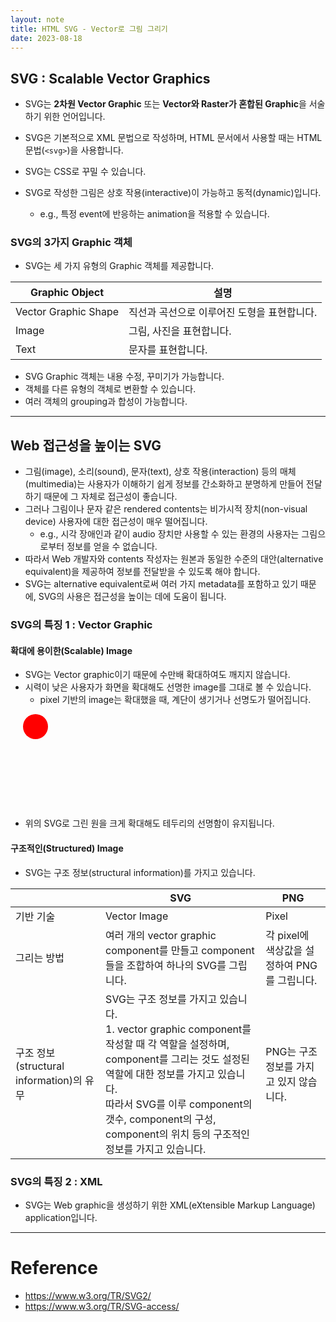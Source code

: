 ```yaml
---
layout: note
title: HTML SVG - Vector로 그림 그리기
date: 2023-08-18
---
```





## SVG : Scalable Vector Graphics

- SVG는 **2차원 Vector Graphic** 또는 **Vector와 Raster가 혼합된 Graphic**을 서술하기 위한 언어입니다.
- SVG은 기본적으로 XML 문법으로 작성하며, HTML 문서에서 사용할 때는 HTML 문법(`<svg>`)을 사용합니다.

- SVG는 CSS로 꾸밀 수 있습니다.
- SVG로 작성한 그림은 상호 작용(interactive)이 가능하고 동적(dynamic)입니다.
    - e.g., 특정 event에 반응하는 animation을 적용할 수 있습니다.


### SVG의 3가지 Graphic 객체

- SVG는 세 가지 유형의 Graphic 객체를 제공합니다.

| Graphic Object | 설명 |
| - | - |
| Vector Graphic Shape | 직선과 곡선으로 이루어진 도형을 표현합니다. |
| Image | 그림, 사진을 표현합니다. |
| Text | 문자를 표현합니다. |

- SVG Graphic 객체는 내용 수정, 꾸미기가 가능합니다.
- 객체를 다른 유형의 객체로 변환할 수 있습니다.
- 여러 객체의 grouping과 합성이 가능합니다.




---




## Web 접근성을 높이는 SVG

- 그림(image), 소리(sound), 문자(text), 상호 작용(interaction) 등의 매체(multimedia)는 사용자가 이해하기 쉽게 정보를 간소화하고 분명하게 만들어 전달하기 때문에 그 자체로 접근성이 좋습니다.
- 그러나 그림이나 문자 같은 rendered contents는 비가시적 장치(non-visual device) 사용자에 대한 접근성이 매우 떨어집니다.
    - e.g., 시각 장애인과 같이 audio 장치만 사용할 수 있는 환경의 사용자는 그림으로부터 정보를 얻을 수 없습니다.
- 따라서 Web 개발자와 contents 작성자는 원본과 동일한 수준의 대안(alternative equivalent)을 제공하여 정보를 전달받을 수 있도록 해야 합니다.
- SVG는 alternative equivalent로써 여러 가지 metadata를 포함하고 있기 때문에, SVG의 사용은 접근성을 높이는 데에 도움이 됩니다.


### SVG의 특징 1 : Vector Graphic

#### 확대에 용이한(Scalable) Image

- SVG는 Vector graphic이기 때문에 수만배 확대하여도 깨지지 않습니다.
- 시력이 낮은 사용자가 화면을 확대해도 선명한 image를 그대로 볼 수 있습니다.
    - pixel 기반의 image는 확대했을 때, 계단이 생기거나 선명도가 떨어집니다.

<svg><circle cx="40" cy="20" r="20" fill="red"></circle></svg>

- 위의 SVG로 그린 원을 크게 확대해도 테두리의 선명함이 유지됩니다.


#### 구조적인(Structured) Image

- SVG는 구조 정보(structural information)를 가지고 있습니다.

|  | SVG | PNG |
| - | - | - |
| 기반 기술 | Vector Image | Pixel |
| 그리는 방법 | 여러 개의 vector graphic component를 만들고 component들을 조합하여 하나의 SVG를 그립니다. | 각 pixel에 색상값을 설정하여 PNG를 그립니다. |
| 구조 정보(structural information)의 유무 | SVG는 구조 정보를 가지고 있습니다.<br>1. vector graphic component를 작성할 때 각 역할을 설정하며, component를 그리는 것도 설정된 역할에 대한 정보를 가지고 있습니다.<br>따라서 SVG를 이루 component의 갯수, component의 구성, component의 위치 등의 구조적인 정보를 가지고 있습니다. | PNG는 구조 정보를 가지고 있지 않습니다. |


### SVG의 특징 2 : XML

- SVG는 Web graphic을 생성하기 위한 XML(eXtensible Markup Language) application입니다.





---




# Reference

- <https://www.w3.org/TR/SVG2/>
- <https://www.w3.org/TR/SVG-access/>

